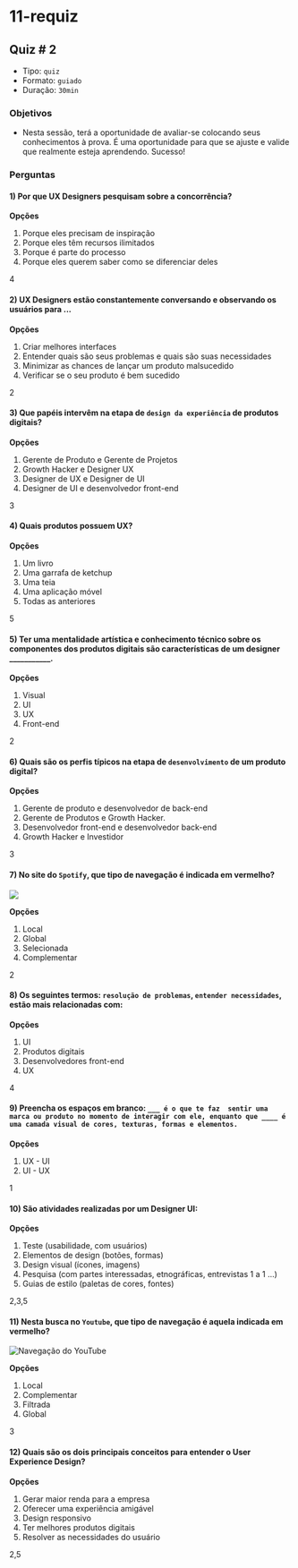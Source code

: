 # 11-requiz

## Quiz \# 2

* Tipo: `quiz`
* Formato: `guiado`
* Duração: `30min`

### Objetivos

* Nesta sessão, terá a oportunidade de avaliar-se colocando seus conhecimentos à prova. É uma oportunidade para que se ajuste e valide que realmente esteja aprendendo. Sucesso!

### Perguntas

#### 1\) Por que UX Designers pesquisam sobre a concorrência?

**Opções**

1. Porque eles precisam de inspiração
2. Porque eles têm recursos ilimitados
3. Porque é parte do processo
4. Porque eles querem saber como se diferenciar deles

4

#### 2\) UX Designers estão constantemente conversando e observando os usuários para ...

**Opções**

1. Criar melhores interfaces
2. Entender quais são seus problemas e quais são suas necessidades
3. Minimizar as chances de lançar um produto malsucedido
4. Verificar se o seu produto é bem sucedido

2

#### 3\) Que papéis intervêm na etapa de `design da experiência` de produtos digitais?

**Opções**

1. Gerente de Produto e Gerente de Projetos
2. Growth Hacker e Designer UX
3. Designer de UX e Designer de UI
4. Designer de UI e desenvolvedor front-end

3

#### 4\) Quais produtos possuem UX?

**Opções**

1. Um livro
2. Uma garrafa de ketchup
3. Uma teia
4. Uma aplicação móvel
5. Todas as anteriores

5

#### 5\) Ter uma mentalidade artística e conhecimento técnico sobre os componentes dos produtos digitais são características de um designer \_\_\_\_\_\_\_\_\_\_\_.

**Opções**

1. Visual
2. UI
3. UX
4. Front-end

2

#### 6\) Quais são os perfis típicos na etapa de `desenvolvimento` de um produto digital?

**Opções**

1. Gerente de produto e desenvolvedor de back-end
2. Gerente de Produtos e Growth Hacker.
3. Desenvolvedor front-end e desenvolvedor back-end
4. Growth Hacker e Investidor

3

#### 7\) No site do `Spotify`, que tipo de navegação é indicada em vermelho?

![](https://camo.githubusercontent.com/c9bd8e0c2ba034a33ee2135db52dc5a80ddcf1f1/68747470733a2f2f6c68342e676f6f676c6575736572636f6e74656e742e636f6d2f5f7852476d6d4438454a524d684a507a4530436d504b2d687533425072767674745044446a67475441634d6841506b7a50305145684e576747703650783647334833566344514a6854646447346f616c775f5f6b70525066535659484a50674d68794b6b4c79426973455739506c786539584d36317475626832684d6e545158365935583567516d65666b)

**Opções**

1. Local
2. Global
3. Selecionada
4. Complementar

2

#### 8\) Os seguintes termos: `resolução de problemas`, `entender necessidades`, estão mais relacionadas com:

**Opções**

1. UI
2. Produtos digitais
3. Desenvolvedores front-end
4. UX

4

#### 9\) Preencha os espaços em branco:  `___ é o que te faz  sentir uma marca ou produto no momento de interagir com ele, enquanto que ____ é uma camada visual de cores, texturas, formas e elementos.`

**Opções**

1. UX - UI
2. UI - UX

1

#### 10\) São atividades realizadas por um Designer UI:

**Opções**

1. Teste \(usabilidade, com usuários\)
2. Elementos de design \(botões, formas\)
3. Design visual \(ícones, imagens\)
4. Pesquisa \(com partes interessadas, etnográficas, entrevistas 1 a 1 ...\)
5. Guias de estilo \(paletas de cores, fontes\)

2,3,5

#### 11\) Nesta busca no `Youtube`, que tipo de navegação é aquela indicada em vermelho?

![Navega&#xE7;&#xE3;o do YouTube](https://camo.githubusercontent.com/90ebbee55444631cbe98fd5b2d9d715afc50de39/68747470733a2f2f6c68332e676f6f676c6575736572636f6e74656e742e636f6d2f4b5f6d366275684747324441723247755169712d76454c2d64734873424d6652596472475357365158626c346544445a4942575f7967764936485f3268337968344f50425751586f667935756f3550742d345974333535345136664c33493250486b33425473674b3266724372684d6f32336c6c4a646b65425a536a74786f4d37504c34755a6745724c77)

**Opções**

1. Local
2. Complementar
3. Filtrada
4. Global

3

#### 12\) Quais são os dois principais conceitos para entender o User Experience Design?

**Opções**

1. Gerar maior renda para a empresa
2. Oferecer uma experiência amigável
3. Design responsivo
4. Ter melhores produtos digitais
5. Resolver as necessidades do usuário

2,5

